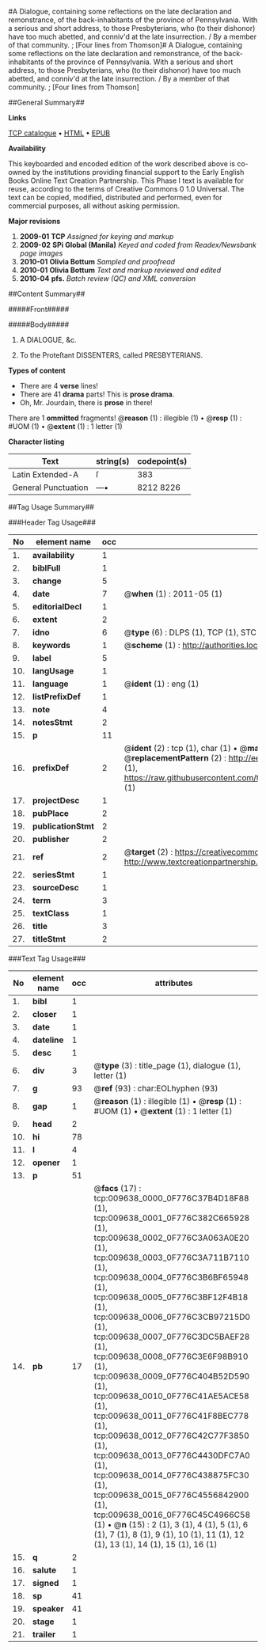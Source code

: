 #A Dialogue, containing some reflections on the late declaration and remonstrance, of the back-inhabitants of the province of Pennsylvania. With a serious and short address, to those Presbyterians, who (to their dishonor) have too much abetted, and conniv'd at the late insurrection. / By a member of that community. ; [Four lines from Thomson]#
A Dialogue, containing some reflections on the late declaration and remonstrance, of the back-inhabitants of the province of Pennsylvania. With a serious and short address, to those Presbyterians, who (to their dishonor) have too much abetted, and conniv'd at the late insurrection. / By a member of that community. ; [Four lines from Thomson]

##General Summary##

**Links**

[TCP catalogue](http://www.ota.ox.ac.uk/tcp/)  • 
[HTML](http://tei.it.ox.ac.uk/tcp/Texts-HTML/free/N07/N07551.html)  • 
[EPUB](http://tei.it.ox.ac.uk/tcp/Texts-EPUB/free/N07/N07551.epub)

**Availability**

This keyboarded and encoded edition of the
	       work described above is co-owned by the institutions
	       providing financial support to the Early English Books
	       Online Text Creation Partnership. This Phase I text is
	       available for reuse, according to the terms of Creative
	       Commons 0 1.0 Universal. The text can be copied,
	       modified, distributed and performed, even for
	       commercial purposes, all without asking permission.

**Major revisions**

1. __2009-01__ __TCP__ *Assigned for keying and markup*
1. __2009-02__ __SPi Global (Manila)__ *Keyed and coded from Readex/Newsbank page images*
1. __2010-01__ __Olivia Bottum__ *Sampled and proofread*
1. __2010-01__ __Olivia Bottum__ *Text and markup reviewed and edited*
1. __2010-04__ __pfs.__ *Batch review (QC) and XML conversion*

##Content Summary##

#####Front#####

#####Body#####

1. A DIALOGUE, &c.

1. To the Proteſtant DISSENTERS, called PRESBYTERIANS.

**Types of content**

  * There are 4 **verse** lines!
  * There are 41 **drama** parts! This is **prose drama**.
  * Oh, Mr. Jourdain, there is **prose** in there!

There are 1 **ommitted** fragments! 
 @__reason__ (1) : illegible (1)  •  @__resp__ (1) : #UOM (1)  •  @__extent__ (1) : 1 letter (1)

**Character listing**


|Text|string(s)|codepoint(s)|
|---|---|---|
|Latin Extended-A|ſ|383|
|General Punctuation|—•|8212 8226|

##Tag Usage Summary##

###Header Tag Usage###

|No|element name|occ|attributes|
|---|---|---|---|
|1.|__availability__|1||
|2.|__biblFull__|1||
|3.|__change__|5||
|4.|__date__|7| @__when__ (1) : 2011-05 (1)|
|5.|__editorialDecl__|1||
|6.|__extent__|2||
|7.|__idno__|6| @__type__ (6) : DLPS (1), TCP (1), STC (1), NOTIS (1), IMAGE-SET (1), EVANS-CITATION (1)|
|8.|__keywords__|1| @__scheme__ (1) : http://authorities.loc.gov/ (1)|
|9.|__label__|5||
|10.|__langUsage__|1||
|11.|__language__|1| @__ident__ (1) : eng (1)|
|12.|__listPrefixDef__|1||
|13.|__note__|4||
|14.|__notesStmt__|2||
|15.|__p__|11||
|16.|__prefixDef__|2| @__ident__ (2) : tcp (1), char (1)  •  @__matchPattern__ (2) : ([0-9\-]+):([0-9IVX]+) (1), (.+) (1)  •  @__replacementPattern__ (2) : http://eebo.chadwyck.com/downloadtiff?vid=$1&page=$2 (1), https://raw.githubusercontent.com/textcreationpartnership/Texts/master/tcpchars.xml#$1 (1)|
|17.|__projectDesc__|1||
|18.|__pubPlace__|2||
|19.|__publicationStmt__|2||
|20.|__publisher__|2||
|21.|__ref__|2| @__target__ (2) : https://creativecommons.org/publicdomain/zero/1.0/ (1), http://www.textcreationpartnership.org/docs/. (1)|
|22.|__seriesStmt__|1||
|23.|__sourceDesc__|1||
|24.|__term__|3||
|25.|__textClass__|1||
|26.|__title__|3||
|27.|__titleStmt__|2||


###Text Tag Usage###

|No|element name|occ|attributes|
|---|---|---|---|
|1.|__bibl__|1||
|2.|__closer__|1||
|3.|__date__|1||
|4.|__dateline__|1||
|5.|__desc__|1||
|6.|__div__|3| @__type__ (3) : title_page (1), dialogue (1), letter (1)|
|7.|__g__|93| @__ref__ (93) : char:EOLhyphen (93)|
|8.|__gap__|1| @__reason__ (1) : illegible (1)  •  @__resp__ (1) : #UOM (1)  •  @__extent__ (1) : 1 letter (1)|
|9.|__head__|2||
|10.|__hi__|78||
|11.|__l__|4||
|12.|__opener__|1||
|13.|__p__|51||
|14.|__pb__|17| @__facs__ (17) : tcp:009638_0000_0F776C37B4D18F88 (1), tcp:009638_0001_0F776C382C665928 (1), tcp:009638_0002_0F776C3A063A0E20 (1), tcp:009638_0003_0F776C3A711B7110 (1), tcp:009638_0004_0F776C3B6BF65948 (1), tcp:009638_0005_0F776C3BF12F4B18 (1), tcp:009638_0006_0F776C3CB97215D0 (1), tcp:009638_0007_0F776C3DC5BAEF28 (1), tcp:009638_0008_0F776C3E6F98B910 (1), tcp:009638_0009_0F776C404B52D590 (1), tcp:009638_0010_0F776C41AE5ACE58 (1), tcp:009638_0011_0F776C41F8BEC778 (1), tcp:009638_0012_0F776C42C77F3850 (1), tcp:009638_0013_0F776C4430DFC7A0 (1), tcp:009638_0014_0F776C438875FC30 (1), tcp:009638_0015_0F776C4556842900 (1), tcp:009638_0016_0F776C45C4966C58 (1)  •  @__n__ (15) : 2 (1), 3 (1), 4 (1), 5 (1), 6 (1), 7 (1), 8 (1), 9 (1), 10 (1), 11 (1), 12 (1), 13 (1), 14 (1), 15 (1), 16 (1)|
|15.|__q__|2||
|16.|__salute__|1||
|17.|__signed__|1||
|18.|__sp__|41||
|19.|__speaker__|41||
|20.|__stage__|1||
|21.|__trailer__|1||
